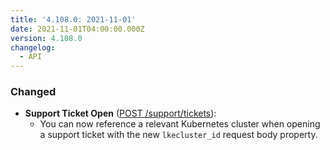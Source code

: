 ```yaml
---
title: '4.108.0: 2021-11-01'
date: 2021-11-01T04:00:00.000Z
version: 4.108.0
changelog:
  - API
---
```


### Changed

- **Support Ticket Open** ([POST /support/tickets](https://www.linode.com/docs/api/support/#support-ticket-open)):
  - You can now reference a relevant Kubernetes cluster when opening a support ticket with the new `lkecluster_id` request body property.
